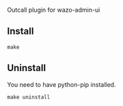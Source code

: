 Outcall plugin for wazo-admin-ui

Install
-------

    make

Uninstall
---------

You need to have python-pip installed.

    make uninstall

